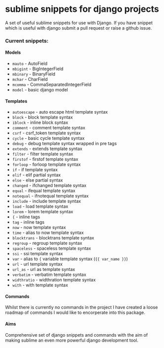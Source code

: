 # sublime snippets for django projects

A set of useful sublime snippets for use with Django. If you have snippet which is useful with django submit a pull request or raise a github issue.

### Current snippets:
#### Models
* `mauto` - AutoField
* `mbigint` - BigIntegerField
* `mbinary` - BinaryField
* `mchar` - CharField
* `mcomma` - CommaSeparatedIntegerField
* `model` - basic django model

#### Templates
* `autoescape` - auto escape html template syntax
* `block` - block template syntax
* `iblock` - inline block syntax
* `comment` - comment template syntax
* `csrf` - csrf_token template syntax
* `cycle` - basic cycle template syntax
* `debug` - debug template syntax wrapped in pre tags
* `extends` - extends template syntax
* `filter` - filter template syntax
* `firstof` - firstof template syntax
* `forloop` - forloop template syntax
* `if` - if template syntax
* `elif` - elif partial syntax
* `else` - else partial syntax
* `changed` - ifchanged template syntax
* `equal` - ifequal template syntax
* `notequal` - ifnotequal template syntax
* `include` - include template syntax
* `load` - load template syntax
* `lorem` - lorem template syntax
* `{` - inline tags
* `tag` - inline tags
* `now` - now template syntax
* `time` - alias to now template syntax
* `blocktrans` - blocktrans template syntax
* `regroup` - regroup template syntax
* `spaceless` - spaceless template syntax
* `ssi` - ssi template syntax
* `var` - alias to `{` variable template syntax (`{{ var_name }}`)
* `url` - url template syntax
* `url_as` - url as template syntax
* `verbatim` - verbatim template syntax
* `widthratio` - widthration template syntax
* `with` - with template syntax


#### Commands
Whilst there is currently no commands in the project I have created a loose roadmap of commands I would like to encorperate into this package.

#### Aims
Comprehensive set of django snippets and commands with the aim of making sublime an even more powerful django development tool.

